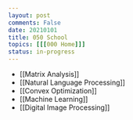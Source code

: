 ```yaml
---
layout: post
comments: False
date: 20210101
title: 050 School
topics: [[[000 Home]]]
status: in-progress
---
```


-   [[Matrix Analysis]]
-   [[Natural Language Processing]]
-   [[Convex Optimization]]
-   [[Machine Learning]]
-   [[Digital Image Processing]]
